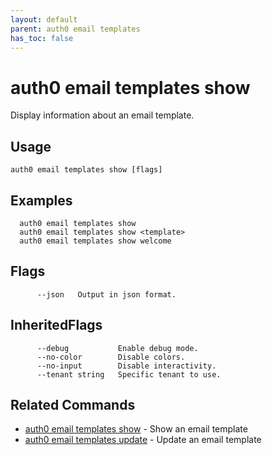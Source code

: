 ```yaml
---
layout: default
parent: auth0 email templates
has_toc: false
---
```

# auth0 email templates show

Display information about an email template.

## Usage
```
auth0 email templates show [flags]
```

## Examples

```
  auth0 email templates show
  auth0 email templates show <template>
  auth0 email templates show welcome
```


## Flags

```
      --json   Output in json format.
```


## InheritedFlags

```
      --debug           Enable debug mode.
      --no-color        Disable colors.
      --no-input        Disable interactivity.
      --tenant string   Specific tenant to use.
```


## Related Commands

- [auth0 email templates show](auth0_email_templates_show.md) - Show an email template
- [auth0 email templates update](auth0_email_templates_update.md) - Update an email template


